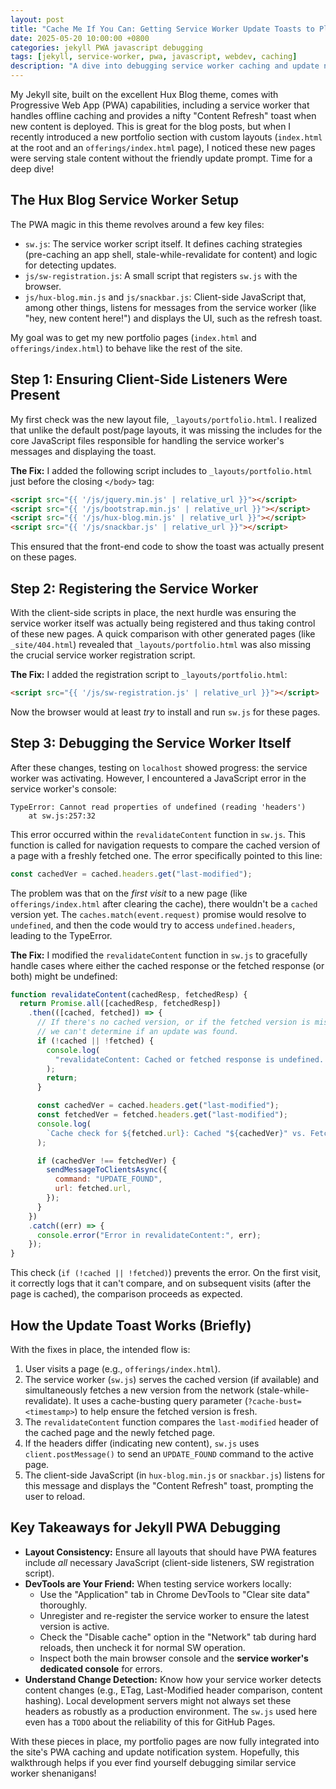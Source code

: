 ```yaml
---
layout: post
title: "Cache Me If You Can: Getting Service Worker Update Toasts to Play Nice with New Jekyll Layouts"
date: 2025-05-20 10:00:00 +0800
categories: jekyll PWA javascript debugging
tags: [jekyll, service-worker, pwa, javascript, webdev, caching]
description: "A dive into debugging service worker caching and update notifications for new pages in a Jekyll site, ensuring the 'Content Refresh' toast works as expected."
---
```


My Jekyll site, built on the excellent Hux Blog theme, comes with Progressive Web App (PWA) capabilities, including a service worker that handles offline caching and provides a nifty "Content Refresh" toast when new content is deployed. This is great for the blog posts, but when I recently introduced a new portfolio section with custom layouts (`index.html` at the root and an `offerings/index.html` page), I noticed these new pages were serving stale content without the friendly update prompt. Time for a deep dive!

## The Hux Blog Service Worker Setup

The PWA magic in this theme revolves around a few key files:

- `sw.js`: The service worker script itself. It defines caching strategies (pre-caching an app shell, stale-while-revalidate for content) and logic for detecting updates.
- `js/sw-registration.js`: A small script that registers `sw.js` with the browser.
- `js/hux-blog.min.js` and `js/snackbar.js`: Client-side JavaScript that, among other things, listens for messages from the service worker (like "hey, new content here!") and displays the UI, such as the refresh toast.

My goal was to get my new portfolio pages (`index.html` and `offerings/index.html`) to behave like the rest of the site.

## Step 1: Ensuring Client-Side Listeners Were Present

My first check was the new layout file, `_layouts/portfolio.html`. I realized that unlike the default post/page layouts, it was missing the includes for the core JavaScript files responsible for handling the service worker's messages and displaying the toast.

**The Fix:**
I added the following script includes to `_layouts/portfolio.html` just before the closing `</body>` tag:

```html
<script src="{{ '/js/jquery.min.js' | relative_url }}"></script>
<script src="{{ '/js/bootstrap.min.js' | relative_url }}"></script>
<script src="{{ '/js/hux-blog.min.js' | relative_url }}"></script>
<script src="{{ '/js/snackbar.js' | relative_url }}"></script>
```

This ensured that the front-end code to show the toast was actually present on these pages.

## Step 2: Registering the Service Worker

With the client-side scripts in place, the next hurdle was ensuring the service worker itself was actually being registered and thus taking control of these new pages. A quick comparison with other generated pages (like `_site/404.html`) revealed that `_layouts/portfolio.html` was also missing the crucial service worker registration script.

**The Fix:**
I added the registration script to `_layouts/portfolio.html`:

```html
<script src="{{ '/js/sw-registration.js' | relative_url }}"></script>
```

Now the browser would at least _try_ to install and run `sw.js` for these pages.

## Step 3: Debugging the Service Worker Itself

After these changes, testing on `localhost` showed progress: the service worker was activating. However, I encountered a JavaScript error in the service worker's console:

```
TypeError: Cannot read properties of undefined (reading 'headers')
    at sw.js:257:32
```

This error occurred within the `revalidateContent` function in `sw.js`. This function is called for navigation requests to compare the cached version of a page with a freshly fetched one. The error specifically pointed to this line:

```javascript
const cachedVer = cached.headers.get("last-modified");
```

The problem was that on the _first visit_ to a new page (like `offerings/index.html` after clearing the cache), there wouldn't be a `cached` version yet. The `caches.match(event.request)` promise would resolve to `undefined`, and then the code would try to access `undefined.headers`, leading to the TypeError.

**The Fix:**
I modified the `revalidateContent` function in `sw.js` to gracefully handle cases where either the cached response or the fetched response (or both) might be undefined:

```javascript
function revalidateContent(cachedResp, fetchedResp) {
  return Promise.all([cachedResp, fetchedResp])
    .then(([cached, fetched]) => {
      // If there's no cached version, or if the fetched version is missing,
      // we can't determine if an update was found.
      if (!cached || !fetched) {
        console.log(
          "revalidateContent: Cached or fetched response is undefined. Cannot compare."
        );
        return;
      }

      const cachedVer = cached.headers.get("last-modified");
      const fetchedVer = fetched.headers.get("last-modified");
      console.log(
        `Cache check for ${fetched.url}: Cached "${cachedVer}" vs. Fetched "${fetchedVer}"`
      );

      if (cachedVer !== fetchedVer) {
        sendMessageToClientsAsync({
          command: "UPDATE_FOUND",
          url: fetched.url,
        });
      }
    })
    .catch((err) => {
      console.error("Error in revalidateContent:", err);
    });
}
```

This check (`if (!cached || !fetched)`) prevents the error. On the first visit, it correctly logs that it can't compare, and on subsequent visits (after the page is cached), the comparison proceeds as expected.

## How the Update Toast Works (Briefly)

With the fixes in place, the intended flow is:

1.  User visits a page (e.g., `offerings/index.html`).
2.  The service worker (`sw.js`) serves the cached version (if available) and simultaneously fetches a new version from the network (stale-while-revalidate). It uses a cache-busting query parameter (`?cache-bust=<timestamp>`) to help ensure the fetched version is fresh.
3.  The `revalidateContent` function compares the `last-modified` header of the cached page and the newly fetched page.
4.  If the headers differ (indicating new content), `sw.js` uses `client.postMessage()` to send an `UPDATE_FOUND` command to the active page.
5.  The client-side JavaScript (in `hux-blog.min.js` or `snackbar.js`) listens for this message and displays the "Content Refresh" toast, prompting the user to reload.

## Key Takeaways for Jekyll PWA Debugging

- **Layout Consistency:** Ensure all layouts that should have PWA features include _all_ necessary JavaScript (client-side listeners, SW registration script).
- **DevTools are Your Friend:** When testing service workers locally:
  - Use the "Application" tab in Chrome DevTools to "Clear site data" thoroughly.
  - Unregister and re-register the service worker to ensure the latest version is active.
  - Check the "Disable cache" option in the "Network" tab during hard reloads, then uncheck it for normal SW operation.
  - Inspect both the main browser console and the **service worker's dedicated console** for errors.
- **Understand Change Detection:** Know how your service worker detects content changes (e.g., ETag, Last-Modified header comparison, content hashing). Local development servers might not always set these headers as robustly as a production environment. The `sw.js` used here even has a `TODO` about the reliability of this for GitHub Pages.

With these pieces in place, my portfolio pages are now fully integrated into the site's PWA caching and update notification system. Hopefully, this walkthrough helps if you ever find yourself debugging similar service worker shenanigans!
